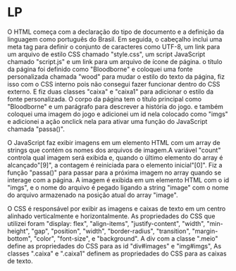 # LP
O HTML começa com a declaração do tipo de documento e a definição da linguagem como português do Brasil. Em seguida, o cabeçalho inclui uma meta tag para definir o conjunto de caracteres como UTF-8, um link para um arquivo de estilo CSS chamado "style.css", um script JavaScript chamado "script.js" e um link para um arquivo de ícone de página. o título da página foi definido como "Bloodborne" e coloquei uma fonte personalizada chamada "wood" para mudar o estilo do texto da página, fiz isso com o CSS interno pois não consegui fazer funcionar dentro do CSS externo. E fiz duas classes "caixa" e "caixa1" para adicionar o estilo da fonte personalizada.
O corpo da página tem o título principal como "Bloodborne" e um parágrafo para descrever a história do jogo. e também coloquei uma imagem do jogo e adicionei um id nela colocado como "imgs" e adicionei a ação onclick nela para ativar uma função do JavaScript chamada "passa()".

O JavaScript faz exibir imagens em um elemento HTML com um array de strings que contém os nomes dos arquivos de imagem.A variável "count"  controla qual imagem será exibida e, quando o último elemento do array é alcançado"[9]", a contagem é reiniciada para o elemento inicial"[0]".
Fiz a função "passa()" para passar para a próxima imagem no array quando se interage com a página. A imagem é exibida em um elemento HTML com o id "imgs", e o nome do arquivo é pegado ligando a string "image" com o nome do arquivo armazenado na posição atual do array "image".

O CSS é responsável por exibir as imagens e caixas de texto em um centro alinhado verticalmente e horizontalmente. As propriedades do CSS que utilizei foram "display: flex", "align-items", "justify-content", "width", "min-height", "gap", "position", "width", "border-radius", "transition", "margin-bottom", "color", "font-size", e "background".
A div com a classe ".meio" define as propriedades do CSS para as id "div#images" e "img#imgs", As classes ".caixa" e ".caixa1" definem as propriedades do CSS para as caixas de texto.
